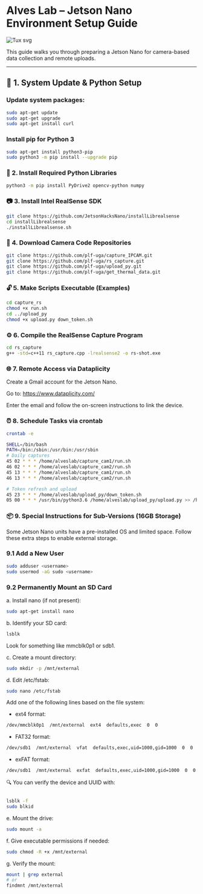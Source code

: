 # Alves Lab – Jetson Nano Environment Setup Guide

![Tux svg](https://github.com/user-attachments/assets/7f2b103f-fa43-4f78-ba2c-d38969a5a187)

This guide walks you through preparing a Jetson Nano for camera-based data collection and remote uploads.

---

## 🔧 1. System Update & Python Setup

### Update system packages:
```bash
sudo apt-get update
sudo apt-get upgrade
sudo apt-get install curl
```

### Install pip for Python 3
```bash
sudo apt-get install python3-pip
sudo python3 -m pip install --upgrade pip
```

### 🐍 2. Install Required Python Libraries

```bash
python3 -m pip install PyDrive2 opencv-python numpy
```

### 📷 3. Install Intel RealSense SDK

```bash
git clone https://github.com/JetsonHacksNano/installLibrealsense
cd installLibrealsense
./installLibrealsense.sh
```

### 📁 4. Download Camera Code Repositories

```bash
git clone https://github.com/plf-uga/capture_IPCAM.git
git clone https://github.com/plf-uga/rs_capture.git
git clone https://github.com/plf-uga/upload_py.git
git clone https://github.com/plf-uga/get_thermal_data.git
```

### 🔓 5. Make Scripts Executable (Examples)

```bash
cd capture_rs
chmod +x run.sh
cd ../upload_py
chmod +x upload.py down_token.sh
```

### ⚙️ 6. Compile the RealSense Capture Program

```bash
cd rs_capture
g++ -std=c++11 rs_capture.cpp -lrealsense2 -o rs-shot.exe
```

### 🌐 7. Remote Access via Dataplicity

Create a Gmail account for the Jetson Nano.

Go to: https://www.dataplicity.com/

Enter the email and follow the on-screen instructions to link the device.

### ⏰ 8. Schedule Tasks via crontab

```bash
crontab -e
```



```bash
SHELL=/bin/bash
PATH=/bin:/sbin:/usr/bin:/usr/sbin
# Daily captures
45 02 * * * /home/alveslab/capture_cam1/run.sh
46 02 * * * /home/alveslab/capture_cam2/run.sh
45 13 * * * /home/alveslab/capture_cam1/run.sh
46 13 * * * /home/alveslab/capture_cam2/run.sh

# Token refresh and upload
45 23 * * * /home/alveslab/upload_py/down_token.sh
05 00 * * * /usr/bin/python3.6 /home/alveslab/upload_py/upload.py >> /home/alveslab/upload.log 2>&1
```

### 📦 9. Special Instructions for Sub-Versions (16GB Storage)

Some Jetson Nano units have a pre-installed OS and limited space. Follow these extra steps to enable external storage.

### 9.1 Add a New User

```bash
sudo adduser <username>
sudo usermod -aG sudo <username>
```

### 9.2 Permanently Mount an SD Card

a. Install nano (if not present):
```bash
sudo apt-get install nano
```

b. Identify your SD card:
```bash
lsblk
```
Look for something like mmcblk0p1 or sdb1.

c. Create a mount directory:

```bash
sudo mkdir -p /mnt/external
```

d. Edit /etc/fstab:  
```bash
sudo nano /etc/fstab
```

Add one of the following lines based on the file system:

* ext4 format:

```bash
/dev/mmcblk0p1  /mnt/external  ext4  defaults,exec  0  0
```

* FAT32 format:

```bash
/dev/sdb1  /mnt/external  vfat  defaults,exec,uid=1000,gid=1000  0  0
```

* exFAT format:

```bash
/dev/sdb1  /mnt/external  exfat  defaults,exec,uid=1000,gid=1000  0  0
```

🔍 You can verify the device and UUID with:

```bash

lsblk -f
sudo blkid

```
e. Mount the drive:

```bash
sudo mount -a
```

f. Give executable permissions if needed:

```bash
sudo chmod -R +x /mnt/external
```

g. Verify the mount:

```bash
mount | grep external
# or
findmnt /mnt/external
```

